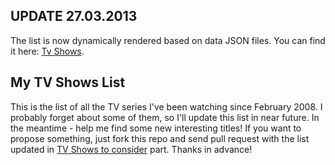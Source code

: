 ## UPDATE 27.03.2013 ##
The list is now dynamically rendered based on data JSON files. You can find it here: [Tv Shows](http://michalbe.github.com/tv-series/).

## My TV Shows List
This is the list of all the TV series I've been watching since February 2008. I probably forget about some of them, so I'll update this list in near future. In the meantime - help me find some new interesting titles! If you want to propose something, just fork this repo and send pull request with the list updated in [TV Shows to consider](https://github.com/michalbe/tv-series/blob/master/proposals.js) part. Thanks in advance!